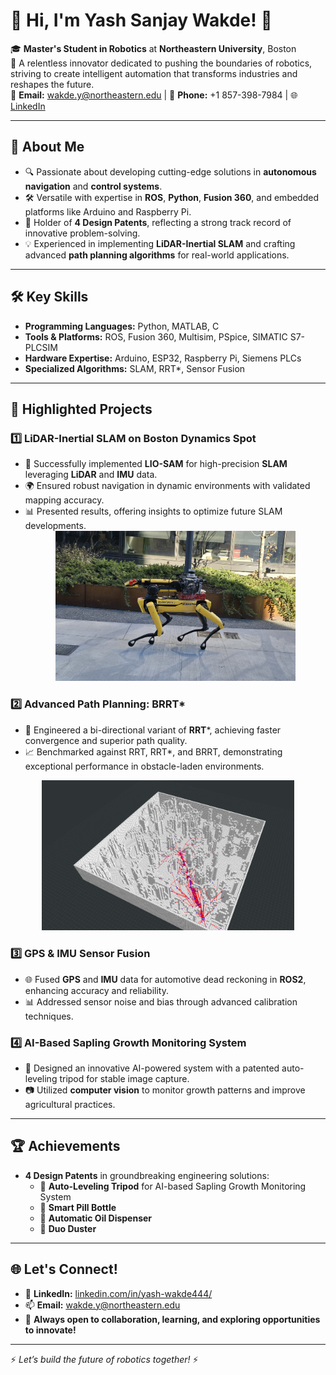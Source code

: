 # 👋 Hi, I'm Yash Sanjay Wakde! 🚀

🎓 **Master's Student in Robotics** at **Northeastern University**, Boston  
📍 A relentless innovator dedicated to pushing the boundaries of robotics, striving to create intelligent automation that transforms industries and reshapes the future.  
📧 **Email:** wakde.y@northeastern.edu | 📱 **Phone:** +1 857-398-7984 | 🌐 [LinkedIn](https://linkedin.com/in/yash-wakde444/)

---

## 🌟 About Me

- 🔍 Passionate about developing cutting-edge solutions in **autonomous navigation** and **control systems**.  
- 🛠️ Versatile with expertise in **ROS**, **Python**, **Fusion 360**, and embedded platforms like Arduino and Raspberry Pi.  
- 📜 Holder of **4 Design Patents**, reflecting a strong track record of innovative problem-solving.  
- 💡 Experienced in implementing **LiDAR-Inertial SLAM** and crafting advanced **path planning algorithms** for real-world applications.  

---

## 🛠️ Key Skills

- **Programming Languages:** Python, MATLAB, C  
- **Tools & Platforms:** ROS, Fusion 360, Multisim, PSpice, SIMATIC S7-PLCSIM  
- **Hardware Expertise:** Arduino, ESP32, Raspberry Pi, Siemens PLCs  
- **Specialized Algorithms:** SLAM, RRT*, Sensor Fusion  

---

## 📂 Highlighted Projects

### 1️⃣ **LiDAR-Inertial SLAM on Boston Dynamics Spot**
- 🦾 Successfully implemented **LIO-SAM** for high-precision **SLAM** leveraging **LiDAR** and **IMU** data.  
- 🌍 Ensured robust navigation in dynamic environments with validated mapping accuracy.  
- 📊 Presented results, offering insights to optimize future SLAM developments.
   <div align="center">
	<img width = "80%" src="spot2.JPG">
</div>

### 2️⃣ **Advanced Path Planning: BRRT***
- 🚀 Engineered a bi-directional variant of **RRT***, achieving faster convergence and superior path quality.  
- 📈 Benchmarked against RRT, RRT*, and BRRT, demonstrating exceptional performance in obstacle-laden environments.  
<div align="center">
	<img width = "80%" src="brrtstar 2.png">
</div>


### 3️⃣ **GPS & IMU Sensor Fusion**
- 🌐 Fused **GPS** and **IMU** data for automotive dead reckoning in **ROS2**, enhancing accuracy and reliability.  
- 📊 Addressed sensor noise and bias through advanced calibration techniques.  

### 4️⃣ **AI-Based Sapling Growth Monitoring System**
- 🌱 Designed an innovative AI-powered system with a patented auto-leveling tripod for stable image capture.  
- 📷 Utilized **computer vision** to monitor growth patterns and improve agricultural practices.  

---

## 🏆 Achievements

- **4 Design Patents** in groundbreaking engineering solutions:  
  - 🎯 **Auto-Leveling Tripod** for AI-based Sapling Growth Monitoring System  
  - 🎯 **Smart Pill Bottle**  
  - 🎯 **Automatic Oil Dispenser**  
  - 🎯 **Duo Duster**  

---

## 🌐 Let's Connect!

- 📝 **LinkedIn:** [linkedin.com/in/yash-wakde444/](https://linkedin.com/in/yash-wakde444/)  
- 📫 **Email:** wakde.y@northeastern.edu  
- 🌟 **Always open to collaboration, learning, and exploring opportunities to innovate!**  

---

⚡ *Let’s build the future of robotics together!* ⚡
